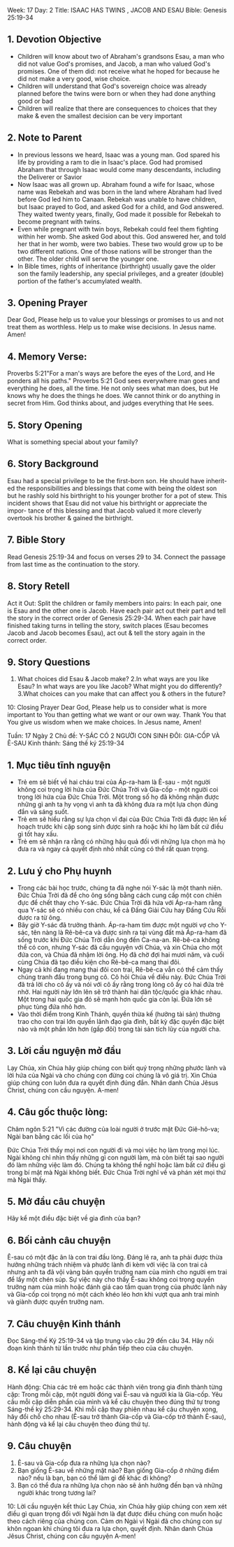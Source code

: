 Week: 17
Day: 2
Title: ISAAC HAS TWINS , JACOB AND ESAU
Bible: Genesis 25:19-34
## 1. Devotion Objective
- Children will know about two of Abraham's grandsons Esau, a man who did not value God's promises, and Jacob, a man who valued God's promises. One of them did: not receive what he hoped for because he did not make a very good, wise choice.
- Children will understand that God's sovereign choice was already planned before the twins were born or when they had done anything good or bad
- Children will realize that there are consequences to choices that they make & even the smallest decision can be very important

## 2. Note to Parent
- In previous lessons we heard, Isaac was a young man. God spared his life by providing a ram to die in Isaac's place. God had promised Abraham that through Isaac would come many descendants, including the Deliverer or Savior
- Now Isaac was all grown up. Abraham found a wife for Isaac, whose name was Rebekah and was born in the land where Abraham had lived before God led him to Canaan. Rebekah was unable to have children, but Isaac prayed to God, and asked God for a child, and God answered. They waited twenty years, finally, God made it possible for Rebekah to become pregnant with twins.
- Even while pregnant with twin boys, Rebekah could feel them fighting within her womb. She asked God about this. God answered her, and told her that in her womb, were two babies. These two would grow up to be two different nations. One of those nations will be stronger than the other. The older child will serve the younger one.
- In Bible times, rights of inheritance (birthright) usually gave the older son the family leadership, any special privileges, and a greater (double) portion of the father's accumylated wealth.

## 3. Opening Prayer
 Dear God, Please help us to value your blessings or promises to us and not treat them as worthless. Help us to make wise decisions. In Jesus name. Amen!

## 4. Memory Verse:

 Proverbs 5:21"For a man's ways are before the eyes of the Lord, and He ponders all his paths." Proverbs 5:21 God sees everywhere man goes and everything he does, all the time. He not only sees what man does, but He knows why he does the things he does. We cannot think or do anything in secret from Him. God thinks about, and judges everything that He sees.

## 5. Story Opening
What is something special about your family?

## 6. Story Background
Esau had a special privilege to be the first-born son. He should have inherit- ed the responsibilities and blessings that come with being the oldest son but he rashly sold his birthright to his younger brother for a pot of stew. This incident shows that Esau did not value his birthright or appreciate the impor- tance of this blessing and that Jacob valued it more cleverly overtook his brother & gained the birthright.

## 7. Bible Story
Read Genesis 25:19-34 and focus on verses 29 to 34. Connect the passage from last time as the continuation to the story.

## 8. Story Retell
Act it Out: Split the children or family members into pairs: In each pair, one is Esau and the other one is Jacob. Have each pair act out their part and tell the story in the correct order of Genesis 25:29-34. When each pair have finished taking turns in telling the story, switch places (Esau becomes Jacob and Jacob becomes Esau), act out & tell the story again in the correct order.

## 9. Story Questions
1. What choices did Esau & Jacob make?
2.In what ways are you like Esau? In what ways are you like Jacob? What might you do differently?
3.What choices can you make that can affect you & others in the future?

10: Closing Prayer
Dear God, Please help us to consider what is more important to You than getting what we want or our own way. Thank You that You give us wisdom when we make choices. In Jesus name, Amen!

Tuần: 17
Ngày 2
Chủ đề: Y-SÁC CÓ 2 NGƯỜI CON SINH ĐÔI: GIA-CỐP VÀ Ê-SAU
Kinh thánh: Sáng thế ký 25:19-34

## 1. Mục tiêu tĩnh nguyện
- Trẻ em sẽ biết về hai cháu trai của Áp-ra-ham là Ê-sau - một người không coi trọng lời hứa của Đức Chúa Trời và Gia-cốp - một người coi trọng lời hứa của Đức Chúa Trời. Một trong số họ đã không nhận được những gì anh ta hy vọng vì anh ta đã không đưa ra một lựa chọn đúng đắn và sáng suốt.
- Trẻ em sẽ hiểu rằng sự lựa chọn vĩ đại của Đức Chúa Trời đã được lên kế hoạch trước khi cặp song sinh được sinh ra hoặc khi họ làm bất cứ điều gì tốt hay xấu.
- Trẻ em sẽ nhận ra rằng có những hậu quả đối với những lựa chọn mà họ đưa ra và ngay cả quyết định nhỏ nhất cũng có thể rất quan trọng.

## 2. Lưu ý cho Phụ huynh
- Trong các bài học trước, chúng ta đã nghe nói Y-sác là một thanh niên. Đức Chúa Trời đã để cho ông sống bằng cách cung cấp một con chiên đực để chết thay cho Y-sác. Đức Chúa Trời đã hứa với Áp-ra-ham rằng qua Y-sác sẽ có nhiều con cháu, kể cả Đấng Giải Cứu hay Đấng Cứu Rỗi được ra từ ông.
- Bây giờ Y-sác đã trưởng thành. Áp-ra-ham tìm được một người vợ cho Y-sác, tên nàng là Rê-bê-ca và được sinh ra tại vùng đất mà Áp-ra-ham đã sống trước khi Đức Chúa Trời dẫn ông đến Ca-na-an. Rê-bê-ca không thể có con, nhưng Y-sác đã cầu nguyện với Chúa, và xin Chúa cho một đứa con, và Chúa đã nhậm lời ông. Họ đã chờ đợi hai mươi năm, và cuối cùng Chúa đã tạo điều kiện cho Rê-bê-ca mang thai đôi.
- Ngay cả khi đang mang thai đôi con trai, Rê-bê-ca vẫn có thể cảm thấy chúng tranh đấu trong bụng cô. Cô hỏi Chúa về điều này. Đức Chúa Trời đã trả lời cho cô ấy và nói với cô ấy rằng trong lòng cô ấy có hai đứa trẻ nhở. Hai người này lớn lên sẽ trở thành hai dân tộc/quốc gia khác nhau. Một trong hai quốc gia đó sẽ mạnh hơn quốc gia còn lại. Đứa lớn sẽ phục tùng đứa nhỏ hơn.
- Vào thời điểm trong Kinh Thánh, quyền thừa kế (hưởng tài sản) thường trao cho con trai lớn quyền lãnh đạo gia đình, bất kỳ đặc quyền đặc biệt nào và một phần lớn hơn (gấp đôi) trong tài sản tích lũy của người cha.

## 3. Lời cầu nguyện mở đầu
 Lạy Chúa, xin Chúa hãy giúp chúng con biết quý trọng những phước lành và lời hứa của Ngài và cho chúng con đừng coi chúng là vô giá trị. Xin Chúa giúp chúng con luôn đưa ra quyết định đúng đắn. Nhân danh Chúa Jêsus Christ, chúng con cầu nguyện. A-men!

## 4. Câu gốc thuộc lòng:
 Châm ngôn 5:21
"Vì các đường của loài người ở trước mặt Đức Giê-hô-va; Ngài ban bằng các lối của họ"

 Đức Chúa Trời thấy mọi nơi con người đi và mọi việc họ làm trong mọi lúc. Ngài không chỉ nhìn thấy những gì con người làm, mà còn biết tại sao người đó làm những việc làm đó. Chúng ta không thể nghĩ hoặc làm bất cứ điều gì trong bí mật mà Ngài không biết. Đức Chúa Trời nghĩ về và phán xét mọi thứ mà Ngài thấy.


## 5. Mở đầu câu chuyện
Hãy kể một điều đặc biệt về gia đình của bạn?

## 6. Bối cảnh câu chuyện
Ê-sau có một đặc ân là con trai đầu lòng. Đáng lẽ ra, anh ta phải được thừa hưởng những trách nhiệm và phước lành đi kèm với việc là con trai cả nhưng anh ta đã vội vàng bán quyền trưởng nam của mình cho người em trai để lấy một chén súp. Sự việc này cho thấy Ê-sau không coi trọng quyền trưởng nam của mình hoặc đánh giá cao tầm quan trọng của phước lành này và Gia-cốp coi trọng nó một cách khéo léo hơn khi vượt qua anh trai mình và giành được quyền trưởng nam.

## 7. Câu chuyện Kinh thánh
Đọc Sáng-thế Ký 25:19-34 và tập trung vào câu 29 đến câu 34. Hãy nối đoạn kinh thánh từ lần trước như phần tiếp theo của câu chuyện.

## 8. Kể lại câu chuyện
Hành động: Chia các trẻ em hoặc các thành viên trong gia đình thành từng cặp: Trong mỗi cặp, một người đóng vai Ê-sau và người kia là Gia-cốp. Yêu cầu mỗi cặp diễn phần của mình và kể câu chuyện theo đúng thứ tự trong Sáng-thế ký 25:29-34. Khi mỗi cặp thay phiên nhau kể câu chuyện xong, hãy đổi chỗ cho nhau (Ê-sau trở thành Gia-cốp và Gia-cốp trở thành Ê-sau), hành động và kể lại câu chuyện theo đúng thứ tự.

## 9. Câu chuyện
1. Ê-sau và Gia-cốp đưa ra những lựa chọn nào?
2. Bạn giống Ê-sau về những mặt nào? Bạn giống Gia-cốp ở những điểm nào? nếu là bạn, bạn có thể làm gì để khác đi không?
3. Bạn có thể đưa ra những lựa chọn nào sẽ ảnh hưởng đến bạn và những người khác trong tương lai?

10: Lời cầu nguyện kết thúc
Lạy Chúa, xin Chúa hãy giúp chúng con xem xét điều gì quan trọng đối với Ngài hơn là đạt được điều chúng con muốn hoặc theo cách riêng của chúng con. Cảm ơn Ngài vì Ngài đã cho chúng con sự khôn ngoan khi chúng tôi đưa ra lựa chọn, quyết định. Nhân danh Chúa Jêsus Christ, chúng con cầu nguyện A-men!
